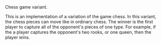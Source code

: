 Chess game variant.

This is an implementation of a variation of the game chess. In this variant, the chess pieces 
can move like in ordinary chess. The winner is the first player to capture all of the
opponent's pieces of one type. For example, if the a player captures the opponent's
two rooks, or one queen, then the player wins.


